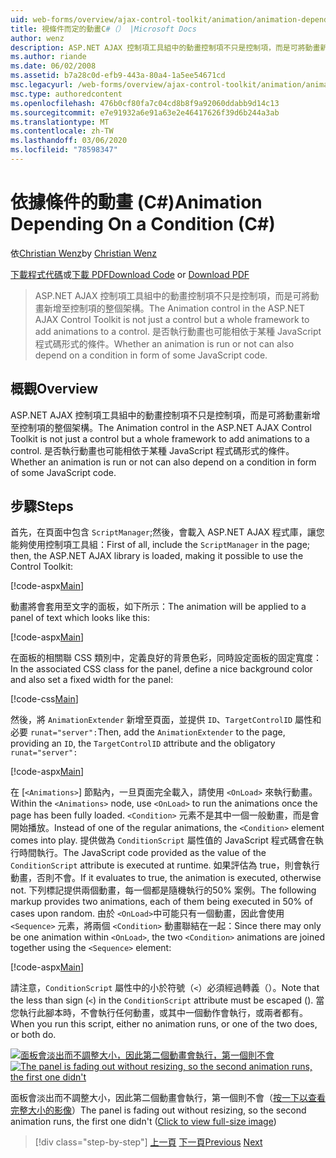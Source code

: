 ```yaml
---
uid: web-forms/overview/ajax-control-toolkit/animation/animation-depending-on-a-condition-cs
title: 視條件而定的動畫C#（） |Microsoft Docs
author: wenz
description: ASP.NET AJAX 控制項工具組中的動畫控制項不只是控制項，而是可將動畫新增至控制項的整個架構。 動畫是否為 。
ms.author: riande
ms.date: 06/02/2008
ms.assetid: b7a28c0d-efb9-443a-80a4-1a5ee54671cd
msc.legacyurl: /web-forms/overview/ajax-control-toolkit/animation/animation-depending-on-a-condition-cs
msc.type: authoredcontent
ms.openlocfilehash: 476b0cf80fa7c04cd8b8f9a92060ddabb9d14c13
ms.sourcegitcommit: e7e91932a6e91a63e2e46417626f39d6b244a3ab
ms.translationtype: MT
ms.contentlocale: zh-TW
ms.lasthandoff: 03/06/2020
ms.locfileid: "78598347"
---
```

# <a name="animation-depending-on-a-condition-c"></a><span data-ttu-id="a0019-104">依據條件的動畫 (C#)</span><span class="sxs-lookup"><span data-stu-id="a0019-104">Animation Depending On a Condition (C#)</span></span>

<span data-ttu-id="a0019-105">依[Christian Wenz](https://github.com/wenz)</span><span class="sxs-lookup"><span data-stu-id="a0019-105">by [Christian Wenz](https://github.com/wenz)</span></span>

<span data-ttu-id="a0019-106">[下載程式代碼](https://download.microsoft.com/download/f/9/a/f9a26acd-8df4-4484-8a18-199e4598f411/Animation4.cs.zip)或[下載 PDF](https://download.microsoft.com/download/6/7/1/6718d452-ff89-4d3f-a90e-c74ec2d636a3/animation4CS.pdf)</span><span class="sxs-lookup"><span data-stu-id="a0019-106">[Download Code](https://download.microsoft.com/download/f/9/a/f9a26acd-8df4-4484-8a18-199e4598f411/Animation4.cs.zip) or [Download PDF](https://download.microsoft.com/download/6/7/1/6718d452-ff89-4d3f-a90e-c74ec2d636a3/animation4CS.pdf)</span></span>

> <span data-ttu-id="a0019-107">ASP.NET AJAX 控制項工具組中的動畫控制項不只是控制項，而是可將動畫新增至控制項的整個架構。</span><span class="sxs-lookup"><span data-stu-id="a0019-107">The Animation control in the ASP.NET AJAX Control Toolkit is not just a control but a whole framework to add animations to a control.</span></span> <span data-ttu-id="a0019-108">是否執行動畫也可能相依于某種 JavaScript 程式碼形式的條件。</span><span class="sxs-lookup"><span data-stu-id="a0019-108">Whether an animation is run or not can also depend on a condition in form of some JavaScript code.</span></span>

## <a name="overview"></a><span data-ttu-id="a0019-109">概觀</span><span class="sxs-lookup"><span data-stu-id="a0019-109">Overview</span></span>

<span data-ttu-id="a0019-110">ASP.NET AJAX 控制項工具組中的動畫控制項不只是控制項，而是可將動畫新增至控制項的整個架構。</span><span class="sxs-lookup"><span data-stu-id="a0019-110">The Animation control in the ASP.NET AJAX Control Toolkit is not just a control but a whole framework to add animations to a control.</span></span> <span data-ttu-id="a0019-111">是否執行動畫也可能相依于某種 JavaScript 程式碼形式的條件。</span><span class="sxs-lookup"><span data-stu-id="a0019-111">Whether an animation is run or not can also depend on a condition in form of some JavaScript code.</span></span>

## <a name="steps"></a><span data-ttu-id="a0019-112">步驟</span><span class="sxs-lookup"><span data-stu-id="a0019-112">Steps</span></span>

<span data-ttu-id="a0019-113">首先，在頁面中包含 `ScriptManager`;然後，會載入 ASP.NET AJAX 程式庫，讓您能夠使用控制項工具組：</span><span class="sxs-lookup"><span data-stu-id="a0019-113">First of all, include the `ScriptManager` in the page; then, the ASP.NET AJAX library is loaded, making it possible to use the Control Toolkit:</span></span>

[!code-aspx[Main](animation-depending-on-a-condition-cs/samples/sample1.aspx)]

<span data-ttu-id="a0019-114">動畫將會套用至文字的面板，如下所示：</span><span class="sxs-lookup"><span data-stu-id="a0019-114">The animation will be applied to a panel of text which looks like this:</span></span>

[!code-aspx[Main](animation-depending-on-a-condition-cs/samples/sample2.aspx)]

<span data-ttu-id="a0019-115">在面板的相關聯 CSS 類別中，定義良好的背景色彩，同時設定面板的固定寬度：</span><span class="sxs-lookup"><span data-stu-id="a0019-115">In the associated CSS class for the panel, define a nice background color and also set a fixed width for the panel:</span></span>

[!code-css[Main](animation-depending-on-a-condition-cs/samples/sample3.css)]

<span data-ttu-id="a0019-116">然後，將 `AnimationExtender` 新增至頁面，並提供 `ID`、`TargetControlID` 屬性和必要 `runat="server":`</span><span class="sxs-lookup"><span data-stu-id="a0019-116">Then, add the `AnimationExtender` to the page, providing an `ID`, the `TargetControlID` attribute and the obligatory `runat="server":`</span></span>

[!code-aspx[Main](animation-depending-on-a-condition-cs/samples/sample4.aspx)]

<span data-ttu-id="a0019-117">在 [`<Animations>`] 節點內，一旦頁面完全載入，請使用 `<OnLoad>` 來執行動畫。</span><span class="sxs-lookup"><span data-stu-id="a0019-117">Within the `<Animations>` node, use `<OnLoad>` to run the animations once the page has been fully loaded.</span></span> <span data-ttu-id="a0019-118">`<Condition>` 元素不是其中一個一般動畫，而是會開始播放。</span><span class="sxs-lookup"><span data-stu-id="a0019-118">Instead of one of the regular animations, the `<Condition>` element comes into play.</span></span> <span data-ttu-id="a0019-119">提供做為 `ConditionScript` 屬性值的 JavaScript 程式碼會在執行時間執行。</span><span class="sxs-lookup"><span data-stu-id="a0019-119">The JavaScript code provided as the value of the `ConditionScript` attribute is executed at runtime.</span></span> <span data-ttu-id="a0019-120">如果評估為 true，則會執行動畫，否則不會。</span><span class="sxs-lookup"><span data-stu-id="a0019-120">If it evaluates to true, the animation is executed, otherwise not.</span></span> <span data-ttu-id="a0019-121">下列標記提供兩個動畫，每一個都是隨機執行的50% 案例。</span><span class="sxs-lookup"><span data-stu-id="a0019-121">The following markup provides two animations, each of them being executed in 50% of cases upon random.</span></span> <span data-ttu-id="a0019-122">由於 `<OnLoad>`中可能只有一個動畫，因此會使用 `<Sequence>` 元素，將兩個 `<Condition>` 動畫聯結在一起：</span><span class="sxs-lookup"><span data-stu-id="a0019-122">Since there may only be one animation within `<OnLoad>`, the two `<Condition>` animations are joined together using the `<Sequence>` element:</span></span>

[!code-aspx[Main](animation-depending-on-a-condition-cs/samples/sample5.aspx)]

<span data-ttu-id="a0019-123">請注意，`ConditionScript` 屬性中的小於符號（`<`）必須經過轉義（）。</span><span class="sxs-lookup"><span data-stu-id="a0019-123">Note that the less than sign (`<`) in the `ConditionScript` attribute must be escaped ().</span></span> <span data-ttu-id="a0019-124">當您執行此腳本時，不會執行任何動畫，或其中一個動作會執行，或兩者都有。</span><span class="sxs-lookup"><span data-stu-id="a0019-124">When you run this script, either no animation runs, or one of the two does, or both do.</span></span>

<span data-ttu-id="a0019-125">[![面板會淡出而不調整大小，因此第二個動畫會執行，第一個則不會](animation-depending-on-a-condition-cs/_static/image2.png)](animation-depending-on-a-condition-cs/_static/image1.png)</span><span class="sxs-lookup"><span data-stu-id="a0019-125">[![The panel is fading out without resizing, so the second animation runs, the first one didn't](animation-depending-on-a-condition-cs/_static/image2.png)](animation-depending-on-a-condition-cs/_static/image1.png)</span></span>

<span data-ttu-id="a0019-126">面板會淡出而不調整大小，因此第二個動畫會執行，第一個則不會（[按一下以查看完整大小的影像](animation-depending-on-a-condition-cs/_static/image3.png)）</span><span class="sxs-lookup"><span data-stu-id="a0019-126">The panel is fading out without resizing, so the second animation runs, the first one didn't ([Click to view full-size image](animation-depending-on-a-condition-cs/_static/image3.png))</span></span>

> [!div class="step-by-step"]
> <span data-ttu-id="a0019-127">[上一頁](executing-several-animations-after-each-other-cs.md)
> [下一頁](picking-one-animation-out-of-a-list-cs.md)</span><span class="sxs-lookup"><span data-stu-id="a0019-127">[Previous](executing-several-animations-after-each-other-cs.md)
[Next](picking-one-animation-out-of-a-list-cs.md)</span></span>
